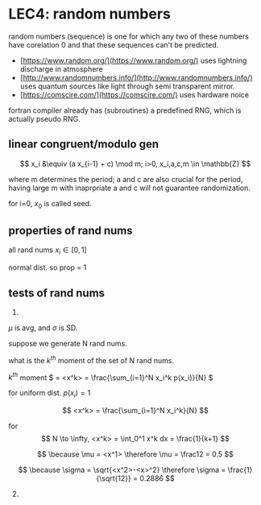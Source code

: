 # LEC4: random numbers

random numbers (sequence) is one for which any two of these numbers have corelation 0 and that these sequences can't be predicted.

- [https://www.random.org/](https://www.random.org/) uses lightning discharge in atmosphere
- [http://www.randomnumbers.info/](http://www.randomnumbers.info/) uses quantum sources like light through semi transparent mirror.
- [https://comscire.com/](https://comscire.com/) uses hardware noice

fortran compiler already has (subroutines) a predefined RNG, which is actually pseudo RNG.

## linear congruent/modulo gen

$$ x_i &\equiv (a x_{i-1} + c) \mod m; i>0, x_i,a,c,m \in \mathbb{Z} $$

where m determines the period; a and c are also crucial for the period, having large m with inaprpriate a and c will not guarantee randomization.

for i=0, $x_0$ is called seed.

## properties of rand nums

all rand nums $x_i \in [0,1]$

normal dist. so prop = 1

## tests of rand nums

1. 

$\mu$ is avg, and $\sigma$ is SD.

suppose we generate N rand nums.

what is the $k^{th}$ moment of the set of N rand nums.

$k^{th}$ moment $ = \<x^k> = \frac{\sum_{i=1}^N x_i^k p(x_i)}{N} $

for uniform dist. $p(x_i) = 1$

$$ <x^k> = \frac{\sum_{i=1}^N x_i^k}{N} $$

for $$ N \to \infty, <x^k> = \int_0^1 x^k dx = \frac{1}{k+1} $$

$$ \because \mu = <x^1> \therefore \mu = \frac12 = 0.5 $$

$$ \because \sigma = \sqrt{<x^2>-<x>^2} \therefore \sigma = \frac{1}{\sqrt{12}} = 0.2886 $$


2. 

